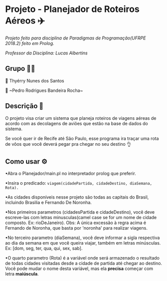 # Projeto - Planejador de Roteiros Aéreos :airplane:

_Projeto feito para disciplina de Paradigmas de Programação(UFRPE 2018.2) feito em Prolog._

_Professor da Disciplina: Lucas Albertins_

## Grupo 👨‍💻
:japanese_ogre: Thyérry Nunes dos Santos

:japanese_goblin: ~Pedro Rodrigues Bandeira Rocha~

## Descrição :book:
O projeto visa criar um sistema que planeja roteiros de viagens aéreas de acordo com as decolagens de aviões que estão na base de dados do sistema.

Se você quer ir de Recife até São Paulo, esse programa ira traçar uma rota de vôos que você deverá pegar pra chegar no seu destino :ok_hand: 

## Como usar :gear:
  •Abra o Planejador/main.pl no interpretador prolog que preferir.
  
  •Insira o predicado: `viagem(cidadePartida, cidadeDestino, diaSemana, Rota).`
   
   •As cidades disponíveis nesse projeto são todas as capitais do Brasil, incluindo Brasilia e Fernando De Noronha.
   
   •Nos primeiros parametros (cidadesPartida e cidadeDestino), você deve escreve-las com letras minusculas(camel case se for um nome de cidade composto. Ex: rioDeJaneiro).
   Obs: A única excessão à regra acima é Fernando de Noronha, que basta por 'noronha' para realizar viagens.
   
   •No terceiro parametro (diaSemana), você deve informar a sigla respectiva ao dia da semana em que você queira viajar, também em letras minúsculas. Ex: [dom, seg, ter, qua, qui, sex, sab].
   
   •O quarto parametro (Rota) é a variável onde será armazenado o resultado de todas cidades visitadas desde a cidade de partida até chegar ao destino. Você pode mudar o nome desta variável, mas ela **precisa** começar com letra **maiúscula**.
